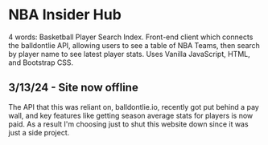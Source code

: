 # NBA Insider Hub

4 words: Basketball Player Search Index. Front-end client which connects the balldontlie API, allowing users to see a table of NBA Teams, then search by player name to see latest player stats. Uses Vanilla JavaScript, HTML, and Bootstrap CSS.

## 3/13/24 - Site now offline

The API that this was reliant on, balldontlie.io, recently got put behind a pay wall, and key features like getting season average stats for players is now paid. As a result I'm choosing just to shut this website down since it was just a side project.
